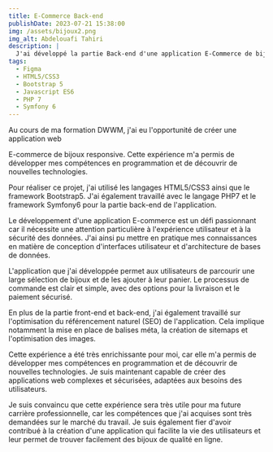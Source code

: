 ```yaml
---
title: E-Commerce Back-end
publishDate: 2023-07-21 15:38:00
img: /assets/bijoux2.png
img_alt: Abdelouafi Tahiri
description: |
  J'ai développé la partie Back-end d'une application E-Commerce de bijoux.
tags:
  - Figma
  - HTML5/CSS3
  - Bootstrap 5
  - Javascript ES6
  - PHP 7
  - Symfony 6
---
```


Au cours de ma formation DWWM, j'ai eu l'opportunité de créer une application web

E-commerce de bijoux responsive. Cette expérience m'a permis de développer mes compétences en programmation et de découvrir de nouvelles technologies.

Pour réaliser ce projet, j'ai utilisé les langages HTML5/CSS3 ainsi que le framework Bootstrap5. J'ai également travaillé avec le langage PHP7 et le framework Symfony6 pour la partie back-end de l'application.

Le développement d'une application E-commerce est un défi passionnant car il nécessite une attention particulière à l'expérience utilisateur et à la sécurité des données. J'ai ainsi pu mettre en pratique mes connaissances en matière de conception d'interfaces utilisateur et d'architecture de bases de données.

L'application que j'ai développée permet aux utilisateurs de parcourir une large sélection de bijoux et de les ajouter à leur panier. Le processus de commande est clair et simple, avec des options pour la livraison et le paiement sécurisé.

En plus de la partie front-end et back-end, j'ai également travaillé sur l'optimisation du référencement naturel (SEO) de l'application. Cela implique notamment la mise en place de balises méta, la création de sitemaps et l'optimisation des images.

Cette expérience a été très enrichissante pour moi, car elle m'a permis de développer mes compétences en programmation et de découvrir de nouvelles technologies. Je suis maintenant capable de créer des applications web complexes et sécurisées, adaptées aux besoins des utilisateurs.

Je suis convaincu que cette expérience sera très utile pour ma future carrière professionnelle, car les compétences que j'ai acquises sont très demandées sur le marché du travail. Je suis également fier d'avoir contribué à la création d'une application qui facilite la vie des utilisateurs et leur permet de trouver facilement des bijoux de qualité en ligne.
